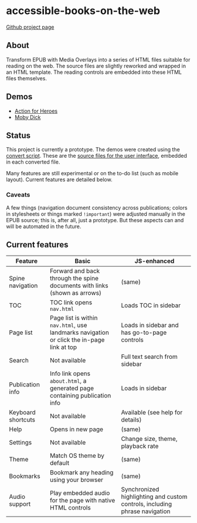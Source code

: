 # accessible-books-on-the-web

[Github project page](https://github.com/daisy/accessible-books-on-the-web)

## About 

Transform EPUB with Media Overlays into a series of HTML files suitable for reading on the web. The source files are slightly reworked and wrapped in an HTML template. The reading controls are embedded into these HTML files themselves. 

## Demos

* [Action for Heroes](https://daisy.github.io/accessible-books-on-the-web/demos/action-for-heroes)
* [Moby Dick](https://daisy.github.io/accessible-books-on-the-web/demos/moby-dick)

## Status

This project is currently a prototype. The demos were created using the [convert script](https://github.com/daisy/accessible-books-on-the-web/tree/main/convert). These are the [source files for the user interface](https://github.com/daisy/accessible-books-on-the-web/tree/main/demos/src), embedded in each converted file.

Many features are still experimental or on the to-do list (such as mobile layout). Current features are detailed below.

### Caveats

A few things (navigation document consistency across publications; colors in stylesheets or things marked `!important`) were adjusted manually in the EPUB source; this is, after all, just a prototype. But these aspects can and will be automated in the future.

## Current features

| Feature | Basic | JS-enhanced |
|---------|-------|-------------|
| Spine navigation | Forward and back through the spine documents with links (shown as arrows) | (same) | 
| TOC | TOC link opens `nav.html`| Loads TOC in sidebar | 
| Page list | Page list is within `nav.html`, use landmarks navigation or click the in-page link at top | Loads in sidebar and has go-to-page controls | 
| Search | Not available | Full text search from sidebar |
| Publication info | Info link opens `about.html`, a generated page containing publication info | Loads in sidebar |
| Keyboard shortcuts | Not available | Available (see help for details) | 
| Help | Opens in new page | (same) |
| Settings | Not available | Change size, theme, playback rate |
| Theme | Match OS theme by default | (same) |
| Bookmarks | Bookmark any heading using your browser | (same) |
| Audio support | Play embedded audio for the page with native HTML controls | Synchronized highlighting and custom controls, including phrase navigation|



